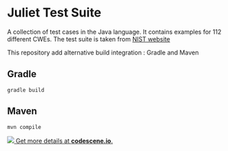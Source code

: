 # Juliet Test Suite

A collection of test cases in the Java language. It contains examples for 112 different CWEs. 
The test suite is taken from [NIST website](https://samate.nist.gov/SRD/testsuite.php)

This repository add alternative build integration : Gradle and Maven

## Gradle

```
gradle build
```

## Maven

```
mvn compile
```
[![](https://codescene.io/projects/5745/status.svg) Get more details at **codescene.io**.](https://codescene.io/projects/5745/jobs/latest-successful/results)
